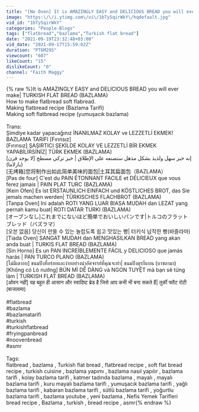 ```yaml
---
title: "[No Oven] It is AMAZINGLY EASY and DELICIOUS BREAD you will ever make| TURKISH FLAT BREAD (BAZLAMA)"
image: "https:\/\/i.ytimg.com\/vi\/1bTy5qirWkY\/hqdefault.jpg"
vid_id: "1bTy5qirWkY"
categories: "People-Blogs"
tags: ["flatbread","bazlama","Turkish flat bread"]
date: "2021-09-19T23:32:48+03:00"
vid_date: "2021-09-17T15:59:02Z"
duration: "PT6M29S"
viewcount: "607"
likeCount: "15"
dislikeCount: "0"
channel: "Faith Maggy"
---
```

{% raw %}It is AMAZINGLY EASY and DELICIOUS BREAD you will ever make| TURKISH FLAT BREAD (BAZLAMA)<br />How to make flatbread soft flabread.<br />Making flatbread recipe (Bazlama Tarifi)<br />Making soft flatbread recipe (yumuşacık bazlama)<br /><br />Trans:<br />Şimdiye kadar yapacağınız İNANILMAZ KOLAY ve LEZZETLİ EKMEK! BAZLAMA TARIFI [Fırınsız]<br />[Fırınsız] ŞAŞIRTICI ŞEKİLDE KOLAY VE LEZZETLİ BİR EKMEK YAPABİLİRSİNİZ| TÜRK EKMEK (BAZLAMA)<br />[لا يوجد فرن] إنه خبز سهل ولذيذ بشكل مذهل ستصنعه على الإطلاق | خبز تركي مسطح (بازلاما)<br />[无烤箱]您将制作出如此简单美味的面包|土耳其扁面包（BAZLAMA）<br />[Pas de four] C'est du PAIN ÉTONNANT FACILE et DÉLICIEUX que vous ferez jamais | PAIN PLAT TURC (BAZLAMA)<br />[Kein Ofen] Es ist ERSTAUNLICH EINFACH und KÖSTLICHES BROT, das Sie jemals machen werden| TÜRKISCHES FLACHBROT (BAZLAMA)<br />[Tanpa Oven] Ini adalah ROTI YANG LUAR BIASA MUDAH dan LEZAT yang pernah kamu buat| ROTI DATAR TURKI (BAZLAMA)<br />[オーブンなし]これまでにないほど簡単でおいしいパンです|トルコのフラットブレッド（バズラマ）<br />[오븐 없음] 당신이 만들 수 있는 놀랍도록 쉽고 맛있는 빵| 터키식 납작한 빵(바즐라마)<br />[Tiada Oven] SANGAT MUDAH dan MENGHASILKAN BREAD yang akan anda buat | TURKIS FLAT BREAD (BAZLAMA)<br />[Sin Horno] Es un PAN INCREÍBLEMENTE FÁCIL y DELICIOSO que jamás harás | PAN TURCO PLANO (BAZLAMA)<br />[ไม่มีเตาอบ] ขนมปังที่อร่อยและง่ายอย่างน่าอัศจรรย์ที่คุณจะทำ| ขนมปังตุรกีแบน (บาซลามา)<br />[Không có Lò nướng] BÚN MÌ DỄ DÀNG và NGON TUYỆT mà bạn sẽ từng làm | TURKISH FLAT BREAD (BAZLAMA)<br />[ओवन नहीं] यह बहुत ही आसान और स्वादिष्ट ब्रेड है जिसे आप कभी भी बना सकते हैं| तुर्की फ्लैट रोटी (बाजलामा)<br /><br />#flatbread <br />#bazlama <br />#bazlamatarifi <br />#turkish <br />#turkishflatbread <br />#fryingpanbread<br />#noovenbread <br />#asmr<br /><br />Tags:<br />flatbread , bazlama , Turkish flat bread , flatbread recipe , soft flat bread recipe , turkish cuisine , bazlama yapımı , bazlama nasıl yapılır , bazlama tarifi , kolay bazlama tarifi , katmer tadında bazlama , mayalı , mayalı bazlama tarifi , kuru mayalı bazlama tarifi , yumuşacık bazlama tarifi , yağlı bazlama tarifi , kabaran bazlama tarifi , sütlü bazlama tarifi , yoğurtlu bazlama tarifi , bazlama youtube , yeni bazlama , Nefis Yemek Tarifleri bread recipe , Bazlama , turkish , bread recipe , asmr{% endraw %}
